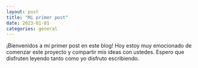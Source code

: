 ```yaml
---
layout: post
title: "Mi primer post"
date: 2023-01-01
categories: general
---
```


¡Bienvenidos a mi primer post en este blog! Hoy estoy muy emocionado de comenzar este proyecto y compartir mis ideas con ustedes. Espero que disfruten leyendo tanto como yo disfruto escribiendo.
